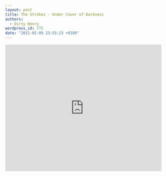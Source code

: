 ```yaml
---
layout: post
title: The Strokes - Under Cover of Darkness
authors:
  - Dirty Henry
wordpress_id: 775
date: "2011-02-09 23:55:23 +0100"
---
```


<iframe title="YouTube video player" width="500" height="405" src="http://www.youtube.com/embed/OwxcQvB_vcQ?rel=0" frameborder="0" allowfullscreen></iframe>
